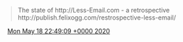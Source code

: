 > The state of http://Less\-Email\.com \- a retrospective http://publish\.felixogg\.com/restrospective\-less\-email/

<img src="../../media/tweet.ico" width="12" /> [Mon May 18 22:49:09 +0000 2020](https://twitter.com/DromerDenker/status/1262515596912144385)